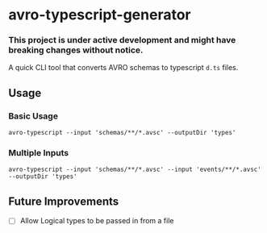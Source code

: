 # avro-typescript-generator

### This project is under active development and might have breaking changes without notice.

A quick CLI tool that converts AVRO schemas to typescript `d.ts` files.

## Usage

### Basic Usage

```
avro-typescript --input 'schemas/**/*.avsc' --outputDir 'types'
```

### Multiple Inputs

```
avro-typescript --input 'schemas/**/*.avsc' --input 'events/**/*.avsc' --outputDir 'types'
```

## Future Improvements

- [ ] Allow Logical types to be passed in from a file
